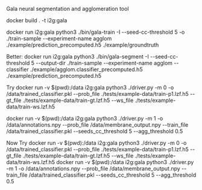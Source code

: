 Gala neural segmentation and agglomeration tool

docker build . -t i2g:gala

docker run i2g:gala python3 ./bin/gala-train -I --seed-cc-threshold 5 -o ./train-sample --experiment-name agglom ./example/prediction_precomputed.h5 ./example/groundtruth

Better:
docker run i2g:gala python3 ./bin/gala-segment -I --seed-cc-threshold 5 --output-dir ./train-sample --experiment-name agglom --classifier ./example/agglom.classifier_precomputed.h5 ./example/prediction_precomputed.h5

Try
docker run -v $(pwd):/data i2g:gala python3 ./driver.py -m 0 -o /data/trained_classifier.pkl --prob_file ./tests/example-data/train-p1.lzf.h5 --gt_file ./tests/example-data/train-gt.lzf.h5 --ws_file ./tests/example-data/train-ws.lzf.h5

docker run -v $(pwd):/data i2g:gala python3 ./driver.py -m 1 -o /data/annotations.npy --prob_file /data/membrane_output.npy --train_file /data/trained_classifier.pkl --seeds_cc_threshold 5 --agg_threshold 0.5

Now Try
docker run -v $(pwd):/data i2g:gala python3 ./driver.py -m 0 -o /data/trained_classifier.pkl --prob_file ./tests/example-data/train-p1.lzf.h5 --gt_file ./tests/example-data/train-gt.lzf.h5 --ws_file ./tests/example-data/train-ws.lzf.h5
docker run -v $(pwd):/data i2g:gala python3 ./driver.py -m 1 -o /data/annotations.npy --prob_file /data/membrane_output.npy --train_file /data/trained_classifier.pkl --seeds_cc_threshold 5 --agg_threshold 0.5




